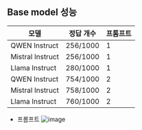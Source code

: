 ## Base model 성능

| 모델 | 정답 개수 | 프롬프트 |
|------|-----------|-----------|
| QWEN Instruct | 256/1000 | 1 |
| Mistral Instruct | 256/1000 | 1 |
| Llama Instruct | 280/1000 | 1 |
| QWEN Instruct | 754/1000 | 2 |
| Mistral Instruct | 758/1000 | 2 |
| Llama Instruct | 760/1000 | 2 |

- 프롬프트
![image](https://github.com/user-attachments/assets/1893bf2b-b7e3-44a2-9a49-546891d0cae3)
